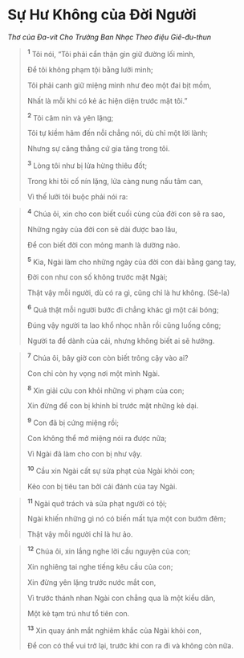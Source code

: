 # Sự Hư Không của Ðời Người
*Thơ của Ða-vít Cho Trưởng Ban Nhạc Theo điệu Giê-đu-thun*

> <sup><b>1</b></sup> Tôi nói, “Tôi phải cẩn thận gìn giữ đường lối mình,
> 
> Ðể tôi không phạm tội bằng lưỡi mình;
> 
> Tôi phải canh giữ miệng mình như đeo một đai bịt mồm,
> 
> Nhất là mỗi khi có kẻ ác hiện diện trước mặt tôi.”
> 
> <sup><b>2</b></sup> Tôi câm nín và yên lặng;
> 
> Tôi tự kiềm hãm đến nỗi chẳng nói, dù chỉ một lời lành;
> 
> Nhưng sự căng thẳng cứ gia tăng trong tôi.
> 
> <sup><b>3</b></sup> Lòng tôi như bị lửa hừng thiêu đốt;
> 
> Trong khi tôi cố nín lặng, lửa càng nung nấu tâm can,
> 
> Vì thế lưỡi tôi buộc phải nói ra:
>


> <sup><b>4</b></sup> Chúa ôi, xin cho con biết cuối cùng của đời con sẽ ra sao,
> 
> Những ngày của đời con sẽ dài được bao lâu,
> 
> Ðể con biết đời con mỏng manh là dường nào.
> 
> <sup><b>5</b></sup> Kìa, Ngài làm cho những ngày của đời con dài bằng gang tay,
> 
> Ðời con như con số không trước mặt Ngài;
> 
> Thật vậy mỗi người, dù có ra gì, cũng chỉ là hư không. (Sê-la)
> 
> <sup><b>6</b></sup> Quả thật mỗi người bước đi chẳng khác gì một cái bóng;
> 
> Ðúng vậy người ta lao khổ nhọc nhằn rồi cũng luống công;
> 
> Người ta để dành của cải, nhưng không biết ai sẽ hưởng.
>


> <sup><b>7</b></sup> Chúa ôi, bây giờ con còn biết trông cậy vào ai?
> 
> Con chỉ còn hy vọng nơi một mình Ngài.
> 
> <sup><b>8</b></sup> Xin giải cứu con khỏi những vi phạm của con;
> 
> Xin đừng để con bị khinh bỉ trước mặt những kẻ dại.
> 
> <sup><b>9</b></sup> Con đã bị cứng miệng rồi;
> 
> Con không thể mở miệng nói ra được nữa;
> 
> Vì Ngài đã làm cho con bị như vậy.
> 
> <sup><b>10</b></sup> Cầu xin Ngài cất sự sửa phạt của Ngài khỏi con;
> 
> Kẻo con bị tiêu tan bởi cái đánh của tay Ngài.
>


> <sup><b>11</b></sup> Ngài quở trách và sửa phạt người có tội;
> 
> Ngài khiến những gì nó có biến mất tựa một con bướm đêm;
> 
> Thật vậy mỗi người chỉ là hư ảo.
>


> <sup><b>12</b></sup> Chúa ôi, xin lắng nghe lời cầu nguyện của con;
> 
> Xin nghiêng tai nghe tiếng kêu cầu của con;
> 
> Xin đừng yên lặng trước nước mắt con,
> 
> Vì trước thánh nhan Ngài con chẳng qua là một kiều dân,
> 
> Một kẻ tạm trú như tổ tiên con.
> 
> <sup><b>13</b></sup> Xin quay ánh mắt nghiêm khắc của Ngài khỏi con,
> 
> Ðể con có thể vui trở lại, trước khi con ra đi và không còn nữa.
>

